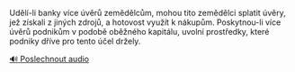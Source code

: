
Udělí-li banky více úvěrů zemědělcům, mohou tito zemědělci splatit úvěry, jež získali z jiných zdrojů, a hotovost využít k nákupům. Poskytnou-li více úvěrů podnikům v podobě oběžného kapitálu, uvolní prostředky, které podniky dříve pro tento účel držely.

[🔊 Poslechnout audio](/data/7-paragraphs/audio/chapter_157/para_005-Udl-li-banky-vce-vr-zemdlcm-mohou-tito-z.mp3)
